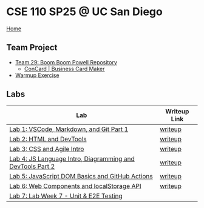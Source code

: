 # CSE 110 SP25 @ UC San Diego

[Home](https://sbalatbat.github.io/cse110-sp25/)
## Team Project
   - [Team 29: Boom Boom Powell Repository](https://cse110-sp25-group29.github.io/cse110-sp25-group29/)
     - [ConCard | Business Card Maker](https://cse110-sp25-group29.github.io/cse110-sp25-group29/source/assets/homepage.html)
   - [Warmup Exercise](https://cse110-sp25-group29.github.io/warmup-exercise/title.html)
## Labs
| Lab | Writeup Link |
| -- | -- |
| [Lab 1: VSCode, Markdown, and Git Part 1](https://sbalatbat.github.io/cse110-sp25/) | [writeup](/writeups/lab1.md) |
| [Lab 2: HTML and DevTools](https://sbalatbat.github.io/cse110_Lab2_Starter/) | [writeup](/writeups/lab2.md) |
| [Lab 3: CSS and Agile Intro](https://sbalatbat.github.io/sp25-cse110-lab3/) | [writeup](/writeups/lab3.md) |
| [Lab 4: JS Language Intro, Diagramming and DevTools Part 2](https://github.com/sbalatbat/sp25-cse110-lab4) | [writeup](/writeups/lab4.md) |
| [Lab 5: JavaScript DOM Basics and GitHub Actions](https://sbalatbat.github.io/cse110_Lab5_Starter/) | [writeup](/writeups/lab5.md) |
| [Lab 6: Web Components and localStorage API](https://sbalatbat.github.io/cse110_Lab6_Starter/) | [writeup](/writeups/lab6.md) |
| [Lab 7: Lab Week 7 - Unit & E2E Testing](https://sbalatbat.github.io/cse110_Lab6_Starter/)
